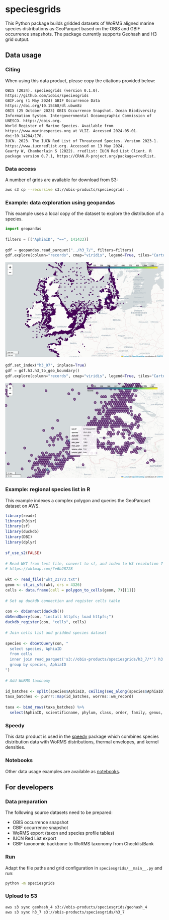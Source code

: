 # speciesgrids

This Python package builds gridded datasets of WoRMS aligned marine species distributions as GeoParquet based on the OBIS and GBIF occurrence snapshots. The package currently supports Geohash and H3 grid output.

## Data usage
### Citing

When using this data product, please copy the citations provided below:

```
OBIS (2024). speciesgrids (version 0.1.0). https://github.com/iobis/speciesgrids
GBIF.org (1 May 2024) GBIF Occurrence Data https://doi.org/10.15468/dl.ubwn8z
OBIS (25 October 2023) OBIS Occurrence Snapshot. Ocean Biodiversity Information System. Intergovernmental Oceanographic Commission of UNESCO. https://obis.org.
World Register of Marine Species. Available from https://www.marinespecies.org at VLIZ. Accessed 2024-05-01. doi:10.14284/170.
IUCN. 2023. The IUCN Red List of Threatened Species. Version 2023-1. https://www.iucnredlist.org. Accessed on 13 May 2024.
Gearty W, Chamberlain S (2022). rredlist: IUCN Red List Client. R package version 0.7.1, https://CRAN.R-project.org/package=rredlist.
```

### Data access

A number of grids are available for download from S3:

```bash
aws s3 cp --recursive s3://obis-products/speciesgrids .
```

### Example: data exploration using geopandas

This example uses a local copy of the dataset to explore the distribution of a species.

```python
import geopandas

filters = [("AphiaID", "==", 141433)]

gdf = geopandas.read_parquet("../h3_7/", filters=filters)
gdf.explore(column="records", cmap="viridis", legend=True, tiles="CartoDB positron")
```

![screenshot](screenshot.png)

```python
gdf.set_index("h3_07", inplace=True)
gdf = gdf.h3.h3_to_geo_boundary()
gdf.explore(column="records", cmap="viridis", legend=True, tiles="CartoDB positron")
```

![screenshot](screenshot_grid.png)

### Example: regional species list in R

This example indexes a complex polygon and queries the GeoParquet dataset on AWS.

```r
library(readr)
library(h3jsr)
library(sf)
library(duckdb)
library(DBI)
library(dplyr)

sf_use_s2(FALSE)

# Read WKT from text file, convert to sf, and index to H3 resolution 7
# https://wktmap.com/?e6b28728

wkt <- read_file("wkt_21773.txt")
geom <- st_as_sfc(wkt, crs = 4326)
cells <- data.frame(cell = polygon_to_cells(geom, 7)[[1]])

# Set up duckdb connection and register cells table

con <- dbConnect(duckdb())
dbSendQuery(con, "install httpfs; load httpfs;")
duckdb_register(con, "cells", cells)

# Join cells list and gridded species dataset

species <- dbGetQuery(con, "
  select species, AphiaID
  from cells
  inner join read_parquet('s3://obis-products/speciesgrids/h3_7/*') h3 on cells.cell = h3.h3_07
  group by species, AphiaID
")

# Add WoRMS taxonomy

id_batches <- split(species$AphiaID, ceiling(seq_along(species$AphiaID) / 50))
taxa_batches <- purrr::map(id_batches, worrms::wm_record)

taxa <- bind_rows(taxa_batches) %>% 
  select(AphiaID, scientificname, phylum, class, order, family, genus, scientificName = scientificname)
```

### Speedy

This data product is used in the [speedy](https://github.com/iobis/speedy) package which combines species distribution data with WoRMS distributions, thermal envelopes, and kernel densities.

### Notebooks

Other data usage examples are available as [notebooks](notebooks).

## For developers

### Data preparation

The following source datasets need to be prepared:

- OBIS occurrence snapshot
- GBIF occurrence snapshot
- WoRMS export (taxon and species profile tables)
- IUCN Red List export
- GBIF taxonomic backbone to WoRMS taxonomy from ChecklistBank

### Run

Adapt the file paths and grid configuration in `speciesgrids/__main__.py` and run:

```bash
python -m speciesgrids
```

### Upload to S3

```
aws s3 sync geohash_4 s3://obis-products/speciesgrids/geohash_4
aws s3 sync h3_7 s3://obis-products/speciesgrids/h3_7
```

